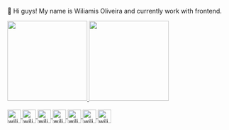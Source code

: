 👋 Hi guys! My name is Wiliamis Oliveira and currently work with frontend.

  <div>
    <a href="https://github.com/Wiliami">
    <img height="180em" src="https://github-readme-stats.vercel.app/api?username=wiliami&theme=radical&show_icons=true" alt="">
    <img height="180em" src="https://github-readme-stats.vercel.app/api/top-langs/?username=wiliami&layout=compact&theme=radical" alt="">
  </div>  
  
  <div style="display: inline_block"><br>
    <img align="center" alt="wiliami-javascript" height="30" width="30" src="https://cdn.jsdelivr.net/gh/devicons/devicon/icons/javascript/javascript-original.svg" />
    <img align="center" alt="wiliami-typescript" height="30" width="30" src="https://cdn.jsdelivr.net/gh/devicons/devicon/icons/typescript/typescript-original.svg" />
    <img align="center" alt="wiliami-react" height="30" width="30" src="https://cdn.jsdelivr.net/gh/devicons/devicon/icons/react/react-original.svg" />
    <img  align="center" alt="wiliami-html" height="30" width="30" src="https://cdn.jsdelivr.net/gh/devicons/devicon/icons/html5/html5-original.svg" />
    <img align="center" alt="wiliami-css" height="30" width="30" src="https://cdn.jsdelivr.net/gh/devicons/devicon/icons/css3/css3-original.svg" />
    <img align="center" alt="wiliami-php" height="30" width="30" src="https://cdn.jsdelivr.net/gh/devicons/devicon/icons/php/php-original.svg" />
    <img align="center" alt="wiliami-php" height="30" width="30" src="https://cdn.jsdelivr.net/gh/devicons/devicon/icons/python/python-original.svg" />
  </div>
  
  ##
  
  <div>
    <a href="https://www.instagram.com/wiliamis.oli/" target="_blank"><img src="https://img.shields.io/badge/Instagram-E4405F?style=for-the-badge&logo=instagram&logoColor=white" alt=""></a>
    <a href="https://www.linkedin.com/in/wiliamis-oliveira/" target="_blank"><img src="https://img.shields.io/badge/LinkedIn-0077B5?style=for-the-badge&logo=linkedin&logoColor=white" alt=""></a>
    <a href="https://www.twitter.com/wiliamis3" target="_blank"><img src="https://img.shields.io/badge/Twitter-1DA1F2?style=for-the-badge&logo=twitter&logoColor=white" alt=""><a/>
  </div>
 
